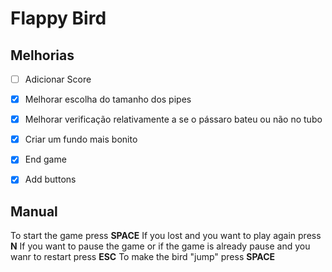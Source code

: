 # Flappy Bird

## Melhorias

 - [ ] Adicionar Score
 - [x] Melhorar escolha do tamanho dos pipes
 - [x] Melhorar verificação relativamente a se o pássaro bateu ou não no tubo
 - [x] Criar um fundo mais bonito
 - [x] End game
 - [x] Add buttons


 ## Manual

  To start the game press **SPACE**
  If you lost and you want to play again press **N**
  If you want to pause the game or if the game is already pause and you wanr to restart press **ESC**
  To make the bird "jump" press **SPACE**